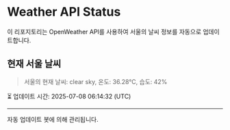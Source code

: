 
# Weather API Status

이 리포지토리는 OpenWeather API를 사용하여 서울의 날씨 정보를 자동으로 업데이트합니다.

## 현재 서울 날씨
> 서울의 현재 날씨: clear sky, 온도: 36.28°C, 습도: 42%

⏳ 업데이트 시간: 2025-07-08 06:14:32 (UTC)

---
자동 업데이트 봇에 의해 관리됩니다.
